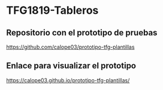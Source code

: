# TFG1819-Tableros

## Repositorio con el prototipo de pruebas

https://github.com/calope03/prototipo-tfg-plantillas

## Enlace para visualizar el prototipo

https://calope03.github.io/prototipo-tfg-plantillas/

